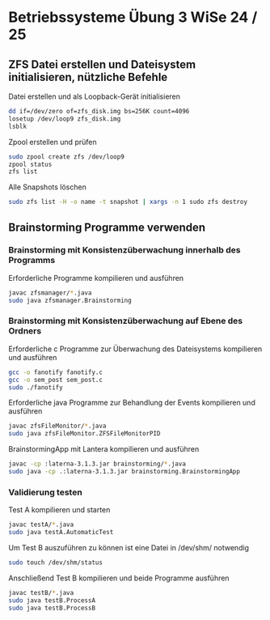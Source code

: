 # Betriebssysteme Übung 3 WiSe 24 / 25

## ZFS Datei erstellen und Dateisystem initialisieren, nützliche Befehle

Datei erstellen und als Loopback-Gerät initialisieren
```sh 
dd if=/dev/zero of=zfs_disk.img bs=256K count=4096
losetup /dev/loop9 zfs_disk.img
lsblk
```

Zpool erstellen und prüfen
```sh
sudo zpool create zfs /dev/loop9
zpool status
zfs list
```

Alle Snapshots löschen
```sh 
sudo zfs list -H -o name -t snapshot | xargs -n 1 sudo zfs destroy
```

## Brainstorming Programme verwenden

### Brainstorming mit Konsistenzüberwachung innerhalb des Programms
Erforderliche Programme kompilieren und ausführen
```sh
javac zfsmanager/*.java
sudo java zfsmanager.Brainstorming
```

### Brainstorming mit Konsistenzüberwachung auf Ebene des Ordners
Erforderliche c Programme zur Überwachung des Dateisystems kompilieren und ausführen
```sh
gcc -o fanotify fanotify.c
gcc -o sem_post sem_post.c
sudo ./fanotify
```

Erforderliche java Programme zur Behandlung der Events kompilieren und ausführen
```sh 
javac zfsFileMonitor/*.java
sudo java zfsFileMonitor.ZFSFileMonitorPID
```

BrainstormingApp mit Lantera kompilieren und ausführen
````sh
javac -cp :laterna-3.1.3.jar brainstorming/*.java
sudo java -cp .:laterna-3.1.3.jar brainstorming.BrainstormingApp
````

### Validierung testen
Test A kompilieren und starten
```sh 
javac testA/*.java
sudo java testA.AutomaticTest
```

Um Test B auszuführen zu können ist eine Datei in /dev/shm/ notwendig
```sh 
sudo touch /dev/shm/status
```

Anschließend Test B kompilieren und beide Programme ausführen
```sh
javac testB/*.java
sudo java testB.ProcessA
sudo java testB.ProcessB
```